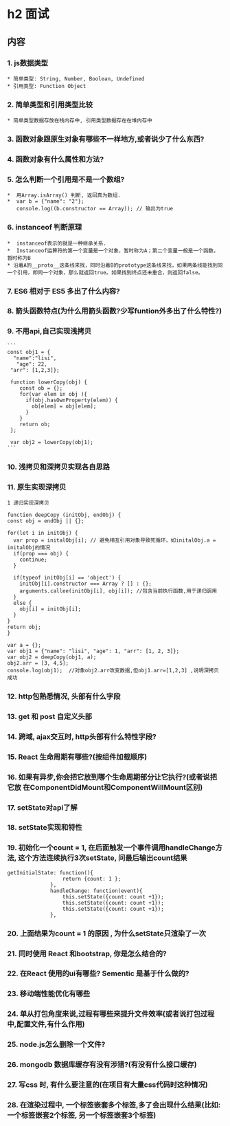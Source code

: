  # h2 面试
 ## 内容
 ### 1.  js数据类型
    * 简单类型: String, Number, Boolean, Undefined
    * 引用类型: Function Object

 ### 2. 简单类型和引用类型比较
    * 简单类型数据存放在栈内存中, 引用类型数据存在在堆内存中


 ### 3. 函数对象跟原生对象有哪些不一样地方,或者说少了什么东西?


 ### 4. 函数对象有什么属性和方法?


 ### 5. 怎么判断一个引用是不是一个数组?
    *  用Array.isArray() 判断, 返回真为数组.
    *  var b = {"name": "2"};
       console.log((b.constructor == Array)); // 输出为true

 ### 6. instanceof 判断原理

    *  instanceof表示的就是一种继承关系.
    *  Instanceof运算符的第一个变量是一个对象，暂时称为A；第二个变量一般是一个函数，暂时称为B
    * 沿着A的__proto__这条线来找，同时沿着B的prototype这条线来找，如果两条线能找到同一个引用，即同一个对象，那么就返回true。如果找到终点还未重合，则返回false。

 ### 7. ES6 相对于 ES5 多出了什么内容?


 ### 8. 箭头函数特点(为什么用箭头函数?少写funtion外多出了什么特性?)

 ### 9. 不用api,自己实现浅拷贝
    ```
    const obj1 = {
      "name":"lisi",
       "age": 22,
     "arr": [1,2,3]};

     function lowerCopy(obj) {
        const ob = {};
        for(var elem in obj ){
          if(obj.hasOwnProperty(elem)) {
            ob[elem] = obj[elem];
          }
        }
        return ob;
     };

     var obj2 = lowerCopy(obj1);
    ```
 ### 10. 浅拷贝和深拷贝实现各自思路

 ### 11. 原生实现深拷贝
  ```
  1 递归实现深拷贝

  function deepCopy (initObj, endObj) {
  const obj = endObj || {};

  for(let i in initObj) {
    var prop = initalObj[i]; // 避免相互引用对象导致死循环，如initalObj.a = initalObj的情况
    if(prop === obj) {            
      continue;
    }     

    if(typeof initObj[i] == 'object') {
      initObj[i].constructor === Array ? [] : {};
      arguments.callee(initObj[i], obj[i]); //包含当前执行函数,用于递归调用
    }
    else {
      obj[i] = initObj[i];
    }
  }
  return obj;
}

var a = {};
var obj1 = {"name": "lisi", "age": 1, "arr": [1, 2, 3]};
var obj2 = deepCopy(obj1, a);
obj2.arr = [3, 4,5];
console.log(obj1);  //对象obj2.arr改变数据,但obj1.arr=[1,2,3] ,说明深拷贝成功

  ```

 ### 12. http包熟悉情况, 头部有什么字段

 ### 13. get 和 post 自定义头部

 ### 14. 跨域, ajax交互时, http头部有什么特性字段?

 ### 15. React 生命周期有哪些?(按组件加载顺序)

 ### 16. 如果有异步,你会把它放到哪个生命周期部分让它执行?(或者说把它放    在ComponentDidMount和ComponentWillMount区别)

 ### 17. setState对api了解

 ### 18. setState实现和特性

 ### 19. 初始化一个count = 1, 在后面触发一个事件调用handleChange方法, 这个方法连续执行3次setState, 问最后输出count结果
  ```
 getInitialState: function(){
                    return {count: 1 };
                },
                handleChange: function(event){
                    this.setState({count: count +1});
                    this.setState({count: count +1});
                    this.setState({count: count +1});
                },
  ```
 ### 20. 上面结果为count = 1 的原因 , 为什么setState只渲染了一次

 ### 21. 同时使用 React 和bootstrap, 你是怎么结合的?

 ### 22. 在React 使用的ui有哪些? Sementic 是基于什么做的?

 ### 23. 移动端性能优化有哪些

 ### 24. 单从打包角度来说,过程有哪些来提升文件效率(或者说打包过程中,配置文件,有什么作用)

 ### 25. node.js怎么删除一个文件?

 ### 26. mongodb 数据库缓存有没有涉猎?(有没有什么接口缓存)

 ### 27. 写css 时, 有什么要注意的(在项目有大量css代码时这种情况)

 ### 28. 在渲染过程中, 一个标签嵌套多个标签,多了会出现什么结果(比如: 一个标签嵌套2个标签, 另一个标签嵌套3个标签)
